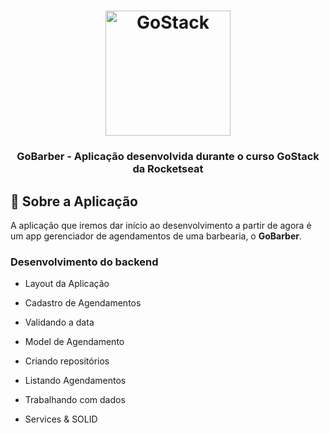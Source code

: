 <h1 align="center">
    <img alt="GoStack" src="https://rocketseat-cdn.s3-sa-east-1.amazonaws.com/bootcamp-header.png" width="200px" />
</h1>

<h3 align="center">
  GoBarber - Aplicação desenvolvida durante o curso GoStack da Rocketseat
</h3>

## :rocket: Sobre a Aplicação

A aplicação que iremos dar início ao desenvolvimento a partir de agora é um app gerenciador de agendamentos de uma barbearia, o **GoBarber**.

### Desenvolvimento do backend

- Layout da Aplicação

- Cadastro de Agendamentos

- Validando a data

- Model de Agendamento

- Criando repositórios

- Listando Agendamentos

- Trabalhando com dados

- Services & SOLID
